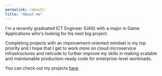 ```yaml
---
permalink: /about/
title: "About me"
---
```


I'm a recently graduated ICT Engineer (UAS) with a major in Game Applications who's looking for his next big project.

Completing projects with an improvement-oriented mindset is my top priority and I hope that I get to work more on cloud microservice infrastructures and netcode to further improve my skills in making scalable and maintainable production-ready code for enterprise-level workloads.

You can check out my projects [here][projects].

[projects]: {{site.url}}{{site.baseurl}}/posts
